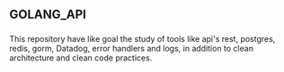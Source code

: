 ## GOLANG_API

###
This repository have like goal the study of tools like api's rest, postgres, redis, gorm, Datadog, error handlers and logs, in addition to clean architecture and clean code practices.